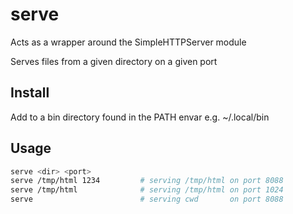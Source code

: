 # serve

Acts as a wrapper around the SimpleHTTPServer module

Serves files from a given directory on a given port

## Install
Add to a bin directory found in the PATH envar e.g. ~/.local/bin

## Usage
```bash
serve <dir> <port>
serve /tmp/html 1234         # serving /tmp/html on port 8088
serve /tmp/html              # serving /tmp/html on port 1024
serve                        # serving cwd       on port 8088
```

